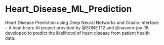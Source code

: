 # Heart_Disease_ML_Prediction
Heart Disease Prediction using Deep Neural Networks and Gradio Interface – A healthcare AI project provided by @SONET12 and @naveen-joy-18, developed to predict the likelihood of heart disease from patient health data.

